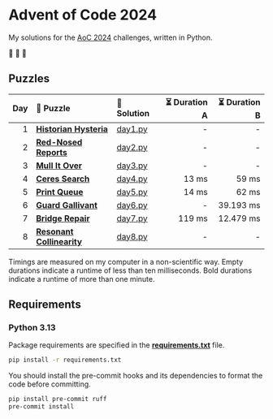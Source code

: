 # Advent of Code 2024

My solutions for the [AoC 2024](https://adventofcode.com/2024) challenges, written in Python.

🎄 🎄 🎄

## Puzzles

| Day | 🧩 Puzzle                                                        | 🐍 Solution            | ⏳ Duration A | ⏳ Duration B |
| --: | :--------------------------------------------------------------- | :--------------------- | ------------: | ------------: |
|   1 | **[Historian Hysteria](https://adventofcode.com/2024/day/1)**    | [day1.py](src/day1.py) |             - |             - |
|   2 | **[Red-Nosed Reports](https://adventofcode.com/2024/day/2)**     | [day2.py](src/day2.py) |             - |             - |
|   3 | **[Mull It Over](https://adventofcode.com/2024/day/3)**          | [day3.py](src/day3.py) |             - |             - |
|   4 | **[Ceres Search](https://adventofcode.com/2024/day/4)**          | [day4.py](src/day4.py) |         13 ms |         59 ms |
|   5 | **[Print Queue](https://adventofcode.com/2024/day/5)**           | [day5.py](src/day5.py) |         14 ms |         62 ms |
|   6 | **[Guard Gallivant](https://adventofcode.com/2024/day/6)**       | [day6.py](src/day6.py) |             - |     39.193 ms |
|   7 | **[Bridge Repair](https://adventofcode.com/2024/day/7)**         | [day7.py](src/day7.py) |        119 ms |     12.479 ms |
|   8 | **[Resonant Collinearity](https://adventofcode.com/2024/day/8)** | [day8.py](src/day8.py) |             - |             - |

Timings are measured on my computer in a non-scientific way.
Empty durations indicate a runtime of less than ten milliseconds.
Bold durations indicate a runtime of more than one minute.

## Requirements

### Python 3.13

Package requirements are specified in the **[requirements.txt](requirements.txt)** file.

```sh
pip install -r requirements.txt
```

You should install the pre-commit hooks and its dependencies to format the code before committing.

```sh
pip install pre-commit ruff
pre-commit install
```
